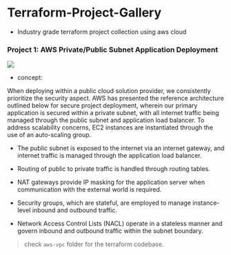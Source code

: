 # Terraform-Project-Gallery

* Industry grade terraform project collection using aws cloud

### Project 1: AWS Private/Public Subnet Application Deployment

![](./VPC-concepts/aws-private-subnet-vm.png)

* concept: 

When deploying within a public cloud solution provider, we consistently prioritize the security aspect. AWS has presented the reference architecture outlined below for secure project deployment, wherein our primary application is secured within a private subnet, with all internet traffic being managed through the public subnet and application load balancer. To address scalability concerns, EC2 instances are instantiated through the use of an auto-scaling group.

- The public subnet is exposed to the internet via an internet gateway, and internet traffic is managed through the application load balancer.

- Routing of public to private traffic is handled through routing tables.

- NAT gateways provide IP masking for the application server when communication with the external world is required.

- Security groups, which are stateful, are employed to manage instance-level inbound and outbound traffic.

- Network Access Control Lists (NACL) operate in a stateless manner and govern inbound and outbound traffic within the subnet boundary.

> check ```aws-vpc``` folder for the terraform codebase. 